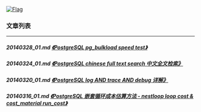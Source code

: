 <a rel=nofollow href=http://info.flagcounter.com/h9V1  ><img src=http://s03.flagcounter.com/count/h9V1/bg_FFFFFF/txt_000000/border_CCCCCC/columns_2/maxflags_12/viewers_0/labels_0/pageviews_0/flags_0/  alt=Flag Counter  border=0  ></a>  
  
### 文章列表  
----  
##### 20140328_01.md   [《PostgreSQL pg_bulkload speed test》](20140328_01.md)  
##### 20140324_01.md   [《PostgreSQL chinese full text search 中文全文检索》](20140324_01.md)  
##### 20140320_01.md   [《PostgreSQL log AND trace AND debug 详解》](20140320_01.md)  
##### 20140316_01.md   [《PostgreSQL 嵌套循环成本估算方法 - nestloop loop cost & cost_material run_cost》](20140316_01.md)  
